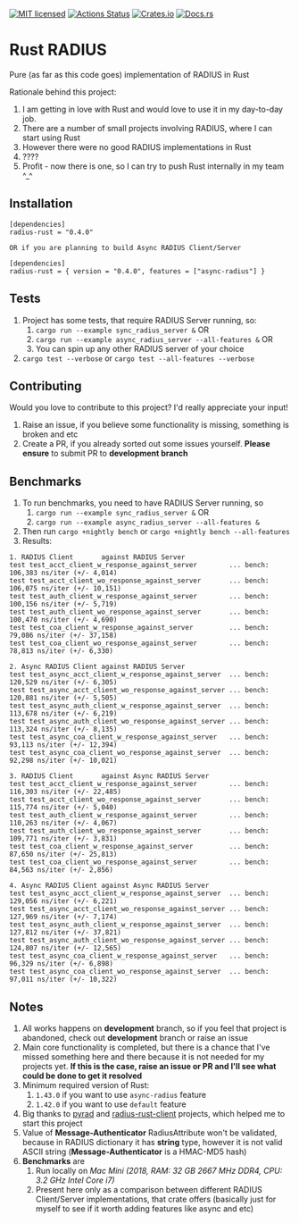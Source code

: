 [![MIT licensed][mit-badge]][mit-url]
[![Actions Status][action-badge]][action-url]
[![Crates.io][crates-badge]][crates-url]
[![Docs.rs][docs-badge]][docs-url]


[action-badge]: https://github.com/MikhailMS/rust-radius/workflows/RustRadius/badge.svg
[action-url]:   https://github.com/MikhailMS/rust-radius/actions
[crates-badge]: https://img.shields.io/crates/v/radius-rust.svg
[crates-url]:   https://crates.io/crates/radius-rust
[docs-badge]:   https://docs.rs/radius-rust/badge.svg
[docs-url]:     https://docs.rs/radius-rust
[mit-badge]:    https://img.shields.io/badge/license-MIT-blue.svg
[mit-url]:      LICENSE


# Rust RADIUS 
Pure (as far as this code goes) implementation of RADIUS in Rust


Rationale behind this project:
1. I am getting in love with Rust and would love to use it in my day-to-day job.
2. There are a number of small projects involving RADIUS, where I can start using Rust
3. However there were no good RADIUS implementations in Rust
4. ????
5. Profit - now there is one, so I can try to push Rust internally in my team ^_^


## Installation
```
[dependencies]
radius-rust = "0.4.0"

OR if you are planning to build Async RADIUS Client/Server

[dependencies]
radius-rust = { version = "0.4.0", features = ["async-radius"] }
```


## Tests
1. Project has some tests, that require RADIUS Server running, so:
    1. `cargo run --example sync_radius_server &` OR
    2. `cargo run --example async_radius_server --all-features &` OR
    3. You can spin up any other RADIUS server of your choice
2. `cargo test --verbose` or `cargo test --all-features --verbose`


## Contributing
Would you love to contribute to this project? I'd really appreciate your input!

1. Raise an issue, if you believe some functionality is missing, something is broken and etc
2. Create a PR, if you already sorted out some issues yourself. **Please ensure** to submit PR to **development branch**


## Benchmarks
1. To run benchmarks, you need to have RADIUS Server running, so
    1. `cargo run --example sync_radius_server &` OR
    2. `cargo run --example async_radius_server --all-features &`
2. Then run `cargo +nightly bench` or `cargo +nightly bench --all-features`
3. Results:
```
1. RADIUS Client       against RADIUS Server
test test_acct_client_w_response_against_server        ... bench:     106,383 ns/iter (+/- 4,014)
test test_acct_client_wo_response_against_server       ... bench:     106,075 ns/iter (+/- 10,151)
test test_auth_client_w_response_against_server        ... bench:     100,156 ns/iter (+/- 5,719)
test test_auth_client_wo_response_against_server       ... bench:     100,470 ns/iter (+/- 4,690)
test test_coa_client_w_response_against_server         ... bench:      79,086 ns/iter (+/- 37,158)
test test_coa_client_wo_response_against_server        ... bench:      78,813 ns/iter (+/- 6,330)
``` 
```
2. Async RADIUS Client against RADIUS Server
test test_async_acct_client_w_response_against_server  ... bench:     120,529 ns/iter (+/- 6,305)
test test_async_acct_client_wo_response_against_server ... bench:     120,881 ns/iter (+/- 5,505)
test test_async_auth_client_w_response_against_server  ... bench:     113,678 ns/iter (+/- 6,219)
test test_async_auth_client_wo_response_against_server ... bench:     113,324 ns/iter (+/- 8,135)
test test_async_coa_client_w_response_against_server   ... bench:      93,113 ns/iter (+/- 12,394)
test test_async_coa_client_wo_response_against_server  ... bench:      92,298 ns/iter (+/- 10,021)
```
```
3. RADIUS Client       against Async RADIUS Server
test test_acct_client_w_response_against_server        ... bench:     116,303 ns/iter (+/- 22,485)
test test_acct_client_wo_response_against_server       ... bench:     115,774 ns/iter (+/- 5,040)
test test_auth_client_w_response_against_server        ... bench:     110,263 ns/iter (+/- 4,067)
test test_auth_client_wo_response_against_server       ... bench:     109,771 ns/iter (+/- 3,831)
test test_coa_client_w_response_against_server         ... bench:      87,650 ns/iter (+/- 25,813)
test test_coa_client_wo_response_against_server        ... bench:      84,563 ns/iter (+/- 2,856)
```
```
4. Async RADIUS Client against Async RADIUS Server
test test_async_acct_client_w_response_against_server  ... bench:     129,056 ns/iter (+/- 6,221)
test test_async_acct_client_wo_response_against_server ... bench:     127,969 ns/iter (+/- 7,174)
test test_async_auth_client_w_response_against_server  ... bench:     127,812 ns/iter (+/- 37,821)
test test_async_auth_client_wo_response_against_server ... bench:     124,807 ns/iter (+/- 12,565)
test test_async_coa_client_w_response_against_server   ... bench:      96,329 ns/iter (+/- 6,898)
test test_async_coa_client_wo_response_against_server  ... bench:      97,011 ns/iter (+/- 10,322)
```


## Notes
1. All works happens on **development** branch, so if you feel that project is abandoned, check out **development** branch or raise an issue
2. Main core functionality is completed, but there is a chance that I've missed something here and there because it is not needed for my projects yet. **If this is the case, raise an issue or PR and I'll see what could be done to get it resolved**
3. Minimum required version of Rust:
    1. `1.43.0` if you want to use `async-radius` feature
    2. `1.42.0` if you want to use `default`      feature
4. Big thanks to [pyrad](https://github.com/pyradius/pyrad) and [radius-rust-client](https://github.com/athonet-open/rust-radius-client) projects, which helped me to start this project
5. Value of **Message-Authenticator** RadiusAttribute won't be validated, because in RADIUS dictionary it has **string** type, however it is not valid ASCII string (**Message-Authenticator** is a HMAC-MD5 hash)
6. **Benchmarks** are
    1. Run locally on *Mac Mini (2018, RAM: 32 GB 2667 MHz DDR4, CPU: 3.2 GHz Intel Core i7)*
    2. Present here only as a comparison between different RADIUS Client/Server implementations, that crate offers (basically just for myself to see if it worth adding features like async and etc)
